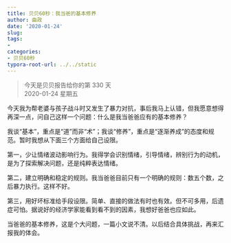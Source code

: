 ```yaml
---
title: 贝贝60秒：我当爸的基本修养
author: 曲政
date: '2020-01-24'
slug: 
tags:
- 
categories:
- 贝贝60秒
typora-root-url: ../../static
---
```

> 今天是贝贝报告给你的第 330 天   
> 2020-01-24 星期五 

今天我为帮老婆与孩子战斗时又发生了暴力对抗，事后我马上认错，但我愿意想得再深一点，问自己这样一个问题：什么是我当爸爸应有的基本修养？

我谈“基本”，重点是“道”而非“术”；我谈“修养”，重点是“逐渐养成”的态度和规范。暂时我想从下面三个方面给自己设限。

第一，少让情绪波动影响行为。我得学会识别情绪，引导情绪，辨别行为的动机，是为了探索解决问题，还是纯粹表达情绪。

第二，建立明确和稳定的规则。我当爸爸目前只有一个明确的规则：数五个数，之后暴力执行。这样不好。

第三，用好坏标准给手段设限。简单、直接的做法有时也有效。但不可多用，后遗症可怕。据说好的经济学家能看到看不到的因素，我想好爸爸也应如此。

当爸爸的基本修养，这是个大问题，一篇小文说不清。以后结合具体挑战，再来汇报我的体会。